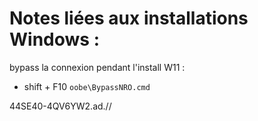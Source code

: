 # Notes liées aux installations Windows :

bypass la connexion pendant l'install W11 :
 - shift + F10 `oobe\BypassNRO.cmd`
  
44SE40-4QV6YW2.ad.//